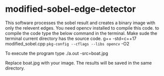 # modified-sobel-edge-detector
This software processes the sobel result and creates a binary image with only the relevent edges.
You need opencv installed to compile this code.
to compile the code type the below command in the terminal. Make sude the terminal current directory has the source code.
g++ -std=c++17 modified_sobel.cpp `pkg-config --cflags --libs opencv` -O2

To execute the program type
./a.out -src=boat.jpg

Replace boat.jpg with your image.
The results will be saved in the same directory.

